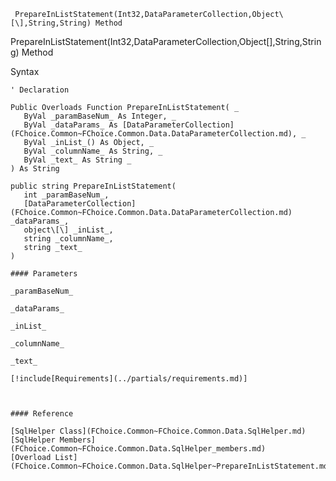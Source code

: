﻿     PrepareInListStatement(Int32,DataParameterCollection,Object\[\],String,String) Method                                                   

PrepareInListStatement(Int32,DataParameterCollection,Object\[\],String,String) Method

Syntax

```vbnet
' Declaration

Public Overloads Function PrepareInListStatement( _
   ByVal _paramBaseNum_ As Integer, _
   ByVal _dataParams_ As [DataParameterCollection](FChoice.Common~FChoice.Common.Data.DataParameterCollection.md), _
   ByVal _inList_() As Object, _
   ByVal _columnName_ As String, _
   ByVal _text_ As String _
) As String

public string PrepareInListStatement( 
   int _paramBaseNum_,
   [DataParameterCollection](FChoice.Common~FChoice.Common.Data.DataParameterCollection.md) _dataParams_,
   object\[\] _inList_,
   string _columnName_,
   string _text_
)

#### Parameters

_paramBaseNum_

_dataParams_

_inList_

_columnName_

_text_

[!include[Requirements](../partials/requirements.md)]



#### Reference

[SqlHelper Class](FChoice.Common~FChoice.Common.Data.SqlHelper.md)  
[SqlHelper Members](FChoice.Common~FChoice.Common.Data.SqlHelper_members.md)  
[Overload List](FChoice.Common~FChoice.Common.Data.SqlHelper~PrepareInListStatement.md)